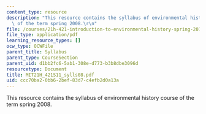 ```yaml
---
content_type: resource
description: "This resource contains the syllabus of environmental history course\
  \ of the term spring 2008.\r\n"
file: /courses/21h-421-introduction-to-environmental-history-spring-2011/ccc70ba20bb62bef83d7c4efb2d0a13a_MIT21H_421S11_sylls08.pdf
file_type: application/pdf
learning_resource_types: []
ocw_type: OCWFile
parent_title: Syllabus
parent_type: CourseSection
parent_uid: d1bb2fc6-5ab1-308e-d773-b3b8dbe3096d
resourcetype: Document
title: MIT21H_421S11_sylls08.pdf
uid: ccc70ba2-0bb6-2bef-83d7-c4efb2d0a13a
---
```

This resource contains the syllabus of environmental history course of the term spring 2008.


